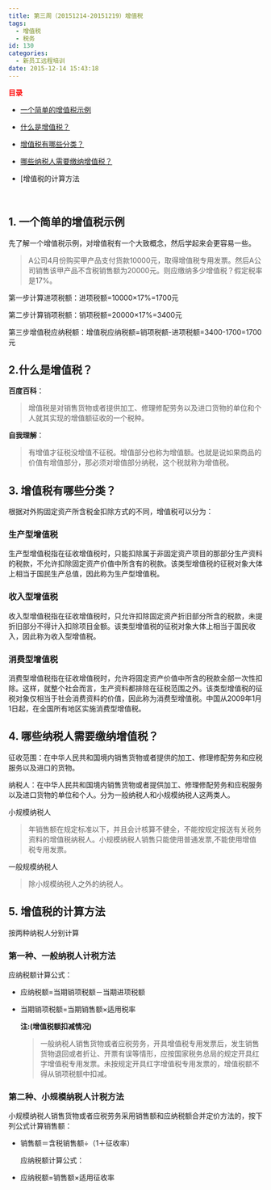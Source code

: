 ```yaml
---
title: 第三周（20151214-20151219）增值税
tags:
  - 增值税
  - 税务
id: 130
categories:
  - 新员工远程培训
date: 2015-12-14 15:43:18
---
```


<span style="color: red;">**目录**</span>

* [一个简单的增值税示例](#one)

* [什么是增值税？](#two)

* [增值税有哪些分类？](#three)

* [哪些纳税人需要缴纳增值税？](#four)

* [增值税的计算方法

  ​

  <!--more-->

  <a name="one"></a>

## 1\. 一个简单的增值税示例

先了解一个增值税示例，对增值税有一个大致概念，然后学起来会更容易一些。

> A公司4月份购买甲产品支付货款10000元，取得增值税专用发票。然后A公司销售该甲产品不含税销售额为20000元。则应缴纳多少增值税？假定税率是17%。

第一步计算进项税额：进项税额=10000×17%=1700元

第二步计算销项税额：销项税额=20000×17%=3400元

第三步增值税应纳税额：增值税应纳税额=销项税额-进项税额=3400-1700=1700元

<a name="two"></a>

## 2.什么是增值税？

**百度百科**：

> 增值税是对销售货物或者提供加工、修理修配劳务以及进口货物的单位和个人就其实现的增值额征收的一个税种。

**自我理解**：

> 有增值才征税没增值不征税。增值部分也称为增值额。也就是说如果商品的价值有增值部分，那必须对增值部分纳税，这个税就称为增值税。

<a name="three"></a>

## 3\. 增值税有哪些分类？

根据对外购固定资产所含税金扣除方式的不同，增值税可以分为：

### 生产型增值税

生产型增值税指在征收增值税时，只能扣除属于非固定资产项目的那部分生产资料的税款，不允许扣除固定资产价值中所含有的税款。该类型增值税的征税对象大体上相当于国民生产总值，因此称为生产型增值税。

### 收入型增值税

收入型增值税指在征收增值税时，只允许扣除固定资产折旧部分所含的税款，未提折旧部分不得计入扣除项目金额。该类型增值税的征税对象大体上相当于国民收入，因此称为收入型增值税。

### 消费型增值税

消费型增值税指在征收增值税时，允许将固定资产价值中所含的税款全部一次性扣除。这样，就整个社会而言，生产资料都排除在征税范围之外。该类型增值税的征税对象仅相当于社会消费资料的价值，因此称为消费型增值税。中国从2009年1月1日起，在全国所有地区实施消费型增值税。

<a name="four"></a>

## 4\. 哪些纳税人需要缴纳增值税？

征收范围：在中华人民共和国境内销售货物或者提供的加工、修理修配劳务和应税服务以及进口的货物。

纳税人：在中华人民共和国境内销售货物或者提供加工、修理修配劳务和应税服务以及进口货物的单位和个人。分为一般纳税人和小规模纳税人这两类人。

小规模纳税人

> 年销售额在规定标准以下，并且会计核算不健全，不能按规定报送有关税务资料的增值税纳税人。小规模纳税人销售只能使用普通发票,不能使用增值税专用发票。

一般规模纳税人

> 除小规模纳税人之外的纳税人。

<a name="five"></a>

## 5\. 增值税的计算方法

按两种纳税人分别计算

### 第一种、一般纳税人计税方法

应纳税额计算公式：

* 应纳税额=当期销项税额－当期进项税额

* 当期销项税额=当期销售额×适用税率

  **注:(增值税额扣减情况)**

  > 一般纳税人销售货物或者应税劳务，开具增值税专用发票后，发生销售货物退回或者折让、开票有误等情形，应按国家税务总局的规定开具红字增值税专用发票。未按规定开具红字增值税专用发票的，增值税额不得从销项税额中扣减。

### 第二种、小规模纳税人计税方法

小规模纳税人销售货物或者应税劳务采用销售额和应纳税额合并定价方法的，按下列公式计算销售额：

* 销售额＝含税销售额÷（1＋征收率）

  应纳税额计算公式：

* 应纳税额=销售额×适用征收率